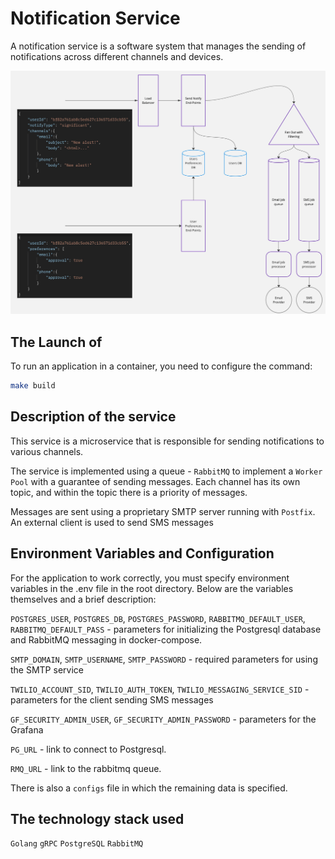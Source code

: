 # Notification Service

A notification service is a software system that manages the sending of notifications across different channels and devices.

![My Image](docs/assets/diagram/data_flow/architecture.jpg)

## The Launch of
To run an application in a container, you need to configure the command:
```bash
make build
```

## Description of the service
This service is a microservice that is responsible for sending notifications to various channels. 

The service is implemented using a queue - `RabbitMQ` to implement a `Worker Pool` with a guarantee of sending messages. Each channel has its own topic, and within the topic there is a priority of messages. 

Messages are sent using a proprietary SMTP server running with `Postfix`. An external client is used to send SMS messages

## Environment Variables and Configuration
For the application to work correctly, you must specify environment variables in the .env file in the root directory. Below are the variables themselves and a brief description:

`POSTGRES_USER`, `POSTGRES_DB`, `POSTGRES_PASSWORD`, `RABBITMQ_DEFAULT_USER`, `RABBITMQ_DEFAULT_PASS` - parameters for initializing the Postgresql database and RabbitMQ messaging in docker-compose.

`SMTP_DOMAIN`, `SMTP_USERNAME`, `SMTP_PASSWORD` - required parameters for using the SMTP service

`TWILIO_ACCOUNT_SID`, `TWILIO_AUTH_TOKEN`, `TWILIO_MESSAGING_SERVICE_SID` - parameters for the client sending SMS messages

`GF_SECURITY_ADMIN_USER`, `GF_SECURITY_ADMIN_PASSWORD` - parameters for the Grafana

`PG_URL` - link to connect to Postgresql.

`RMQ_URL` - link to the rabbitmq queue.

There is also a `configs` file in which the remaining data is specified.

## The technology stack used
`Golang` `gRPC` `PostgreSQL` `RabbitMQ` 
